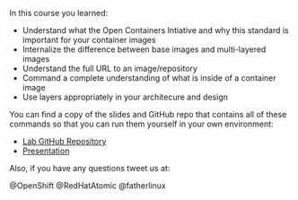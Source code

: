 In this course you learned:

- Understand what the Open Containers Intiative and why this standard is important for your container images
- Internalize the difference between base images and multi-layered images
- Understand the full URL to an image/repository
- Command a complete understanding of what is inside of a container image
- Use layers appropriately in your architecure and design

You can find a copy of the slides and GitHub repo that contains all of these commands so that you can run them yourself in your own environment:

- [Lab GitHub Repository](https://github.com/openshift-labs/learn-katacoda)
- [Presentation](../../assets/subsystems/ContainerInternalsLabPresentation.pdf)

Also, if you have any questions tweet us at:

@OpenShift @RedHatAtomic @fatherlinux
